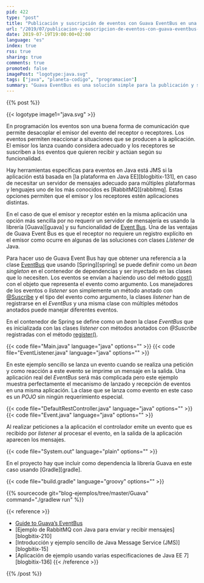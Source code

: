 ```yaml
---
pid: 422
type: "post"
title: "Publicación y suscripción de eventos con Guava EventBus en una aplicación Java"
url: "/2019/07/publicacion-y-suscripcion-de-eventos-con-guava-eventbus-en-una-aplicacion-java/"
date: 2019-07-19T19:00:00+02:00
language: "es"
index: true
rss: true
sharing: true
comments: true
promoted: false
imagePost: "logotype:java.svg"
tags: ["java", "planeta-codigo", "programacion"]
summary: "Guava EventBus es una solución simple para la publicación y suscripción de eventos en una misma aplicación y como tal no posee muchas de las capacidades que si tiene JMS o RabbitMQ, sin embargo, en algunos casos puede ser muy útil, una solución sencilla y sin requerimientos adicionales de infraestructura."
---
```


{{% post %}}

{{< logotype image1="java.svg" >}}

En programación los eventos son una buena forma de comunicación que permite desacoplar el emisor del evento del receptor o receptores. Los eventos permiten reaccionar a situaciones que se producen a la aplicación. El emisor los lanza cuando considera adecuado y los receptores se suscriben a los eventos que quieren recibir y actúan según su funcionalidad.

Hay herramientas especificas para eventos en Java está JMS si la aplicación está basada en [la plataforma en Java EE][blogbitix-131], en caso de necesitar un servidor de mensajes adecuado para múltiples plataformas y lenguajes uno de los más conocidos es [RabbitMQ][rabbitmq]. Estas opciones permiten que el emisor y los receptores estén aplicaciones distintas.

En el caso de que el emisor y receptor estén en la misma aplicación una opción más sencilla por no requerir un servidor de mensajería es usando la librería [Guava][guava] y su funcionalidad de [Event Bus](https://github.com/google/guava/wiki/EventBusExplained). Una de las ventajas de Guava Event Bus es que el receptor no requiere un registro explícito en el emisor como ocurre en algunas de las soluciones con clases _Listener_ de Java.

Para hacer uso de Guava Event Bus hay que obtener una referencia a la clase [EventBus](https://guava.dev/releases/snapshot-jre/api/docs/com/google/common/eventbus/EventBus.html) que usando [Spring][spring] se puede definir como un _bean singleton_ en el contenedor de dependencias y ser inyectado en las clases que lo necesiten. Los eventos se envían a haciendo uso del método [post()](https://guava.dev/releases/snapshot-jre/api/docs/com/google/common/eventbus/EventBus.html#post-java.lang.Object-) con el objeto que representa el evento como argumento. Los manejadores de los eventos o _listener_ son simplemente un método anotado con [@Suscribe](https://guava.dev/releases/snapshot-jre/api/docs/com/google/common/eventbus/Subscribe.html) y el tipo del evento como argumento, la clases _listener_ han de registrarse en el _EventBus_ y una misma clase con múltiples métodos anotados puede manejar diferentes eventos.

En el contenedor de Spring se define como un _bean_ la clase _EventBus_ que es inicializada con las clases _listener_ con métodos anotados con _@Suscribe_ registradas con el método [register()](https://guava.dev/releases/snapshot-jre/api/docs/com/google/common/eventbus/EventBus.html#register-java.lang.Object-).

{{< code file="Main.java" language="java" options="" >}}
{{< code file="EventListener.java" language="java" options="" >}}

En este ejemplo sencillo se lanza un evento cuando se realiza una petición y como reacción a este evento se imprime un mensaje en la salida. Una aplicación real del _EventBus_ será más complicada pero este ejemplo muestra perfectamente el mecanismo de lanzado y recepción de eventos en una misma aplicación. La clase que se lanza como evento en este caso es un _POJO_ sin ningún requerimiento especial.

{{< code file="DefaultRestController.java" language="java" options="" >}}
{{< code file="Event.java" language="java" options="" >}}

Al realizar peticiones a la aplicación el controlador emite un evento que es recibido por _listener_ al procesar el evento, en la salida de la aplicación aparecen los mensajes.

{{< code file="System.out" language="plain" options="" >}}

En el proyecto hay que incluir como dependencia la librería Guava en este caso usando [Gradle][gradle].

{{< code file="build.gradle" language="groovy" options="" >}}

{{% sourcecode git="blog-ejemplos/tree/master/Guava" command="./gradlew run" %}}

{{< reference >}}
* [Guide to Guava’s EventBus](https://www.baeldung.com/guava-eventbus)
* [Ejemplo de RabbitMQ con Java para enviar y recibir mensajes][blogbitix-210]
* [Introducción y ejemplo sencillo de Java Message Service (JMS)][blogbitix-15]
* [Aplicación de ejemplo usando varias especificaciones de Java EE 7][blogbitix-136]
{{< /reference >}}

{{% /post %}}
